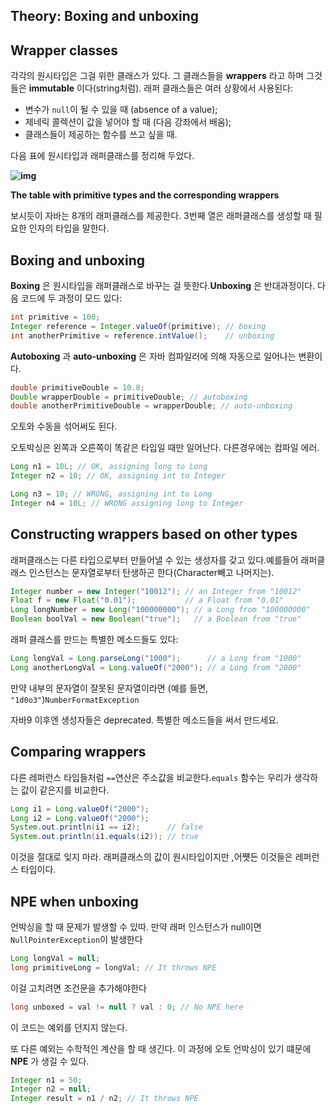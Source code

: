 ## Theory: Boxing and unboxing

 

## Wrapper classes

각각의 원시타입은 그걸 위한 클래스가 있다. 그 클래스들을 **wrappers** 라고 하며 그것들은 **immutable** 이다(string처럼). 래퍼 클래스들은 여러 상황에서 사용된다:

- 변수가 `null`이 될 수 있을 때 (absence of a value);
- 제네릭 콜렉션이 값을 넣어야 할 때 (다음 강좌에서 배움);
- 클래스들이 제공하는 함수를 쓰고 싶을 때.

다음 표에 원시타입과 래퍼클래스를 정리해 두었다.

**![img](https://ucarecdn.com/547298e4-3df8-4e70-9577-41663f4c6c0f/)**

**The table with primitive types and the corresponding wrappers**

보시듯이 자바는 8개의 래퍼클래스를 제공한다. 3번째 열은 래퍼클래스를 생성할 때 필요한 인자의 타입을 말한다.

## Boxing and unboxing

**Boxing** 은 원시타입을 래퍼클래스로 바꾸는 걸 뜻한다.**Unboxing** 은 반대과정이다. 다음 코드에 두 과정이 모드 있다:

```java
int primitive = 100;
Integer reference = Integer.valueOf(primitive); // boxing
int anotherPrimitive = reference.intValue();    // unboxing
```

**Autoboxing** 과 **auto-unboxing** 은 자바 컴파일러에 의해 자동으로 일어나는 변환이다.

```java
double primitiveDouble = 10.8;
Double wrapperDouble = primitiveDouble; // autoboxing
double anotherPrimitiveDouble = wrapperDouble; // auto-unboxing
```

오토와 수동을 섞어써도 된다.

오토박싱은 왼쪽과 오른쪽이 똑같은 타입일 때만 일어난다. 다른경우에는 컴파일 에러.



```java
Long n1 = 10L; // OK, assigning long to Long
Integer n2 = 10; // OK, assigning int to Integer 

Long n3 = 10; // WRONG, assigning int to Long
Integer n4 = 10L; // WRONG assigning long to Integer
```

## Constructing wrappers based on other types

래퍼클래스는 다른 타입으로부터 만들어낼 수 있는 생성자를 갖고 있다.예를들어 래퍼클래스 인스턴스는 문자열로부터 탄생하곤 한다(Character빼고 나머지는).

```java
Integer number = new Integer("10012"); // an Integer from "10012"
Float f = new Float("0.01");           // a Float from "0.01"
Long longNumber = new Long("100000000"); // a Long from "100000000"
Boolean boolVal = new Boolean("true");   // a Boolean from "true"
```

래퍼 클래스를 만드는 특별한 메소드들도 있다:

```java
Long longVal = Long.parseLong("1000");      // a Long from "1000"
Long anotherLongVal = Long.valueOf("2000"); // a Long from "2000"
```

만약 내부의 문자열이 잘못된 문자열이라면  (예를 들면, `"1d0o3"`)`NumberFormatException`



자바9 이후엔 생성자들은 deprecated. 특별한 메소드들을 써서 만드세요.





## Comparing wrappers

다른 레퍼런스 타입들처럼 `==`연산은 주소값을 비교한다.`equals` 함수는 우리가 생각하는 값이 같은지를 비교한다.

```java
Long i1 = Long.valueOf("2000");
Long i2 = Long.valueOf("2000");
System.out.println(i1 == i2);      // false
System.out.println(i1.equals(i2)); // true
```

이것을 절대로 잊지 마라. 래퍼클래스의 값이 원시타입이지만 ,어쩃든 이것들은 레퍼런스 타입이다.

## NPE when unboxing

언박싱을 할 때 문제가 발생할 수 있따. 만약 래퍼 인스턴스가 null이면 `NullPointerException`이 발생한다

```java
Long longVal = null;
long primitiveLong = longVal; // It throws NPE
```

이걸 고치려면 조건문을 추가해야한다

```java
long unboxed = val != null ? val : 0; // No NPE here
```

이 코드는 예외를 던지지 않는다.

또 다른 예외는 수학적인 계산을 할 때 생긴다. 이 과정에 오토 언박싱이 있기 떄문에 **NPE** 가 생길 수 있다.

```java
Integer n1 = 50;
Integer n2 = null;
Integer result = n1 / n2; // It throws NPE
```